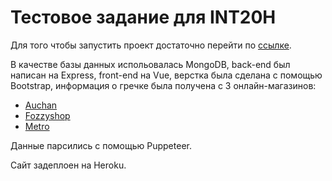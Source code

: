 # Тестовое задание для INT20H

Для того чтобы запустить проект достаточно перейти по [ссылке](https://buckwheat-test.herokuapp.com/).

В качестве базы данных испольовалась MongoDB, back-end был написан на Express, front-end на Vue, верстка была сделана с помощью Bootstrap, информация о гречке была получена с 3 онлайн-магазинов:
 * [Auchan](https://auchan.ua/ua/catalogsearch/result/?q=%D0%B3%D1%80%D0%B5%D1%87%D0%B0%D0%BD%D0%B0%20%D0%BA%D1%80%D1%83%D0%BF%D0%B0)
 * [Fozzyshop](https://fozzyshop.ua/ru/300143-krupa-grechnevaya)
 * [Metro](https://metro.zakaz.ua/ru/categories/buckwheat-metro/)
 
 Данные парсились с помощью Puppeteer.
 
 Сайт задеплоен на Heroku.
